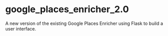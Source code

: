 # google_places_enricher_2.0
A new version of the existing Google Places Enricher using Flask to build a user interface.
